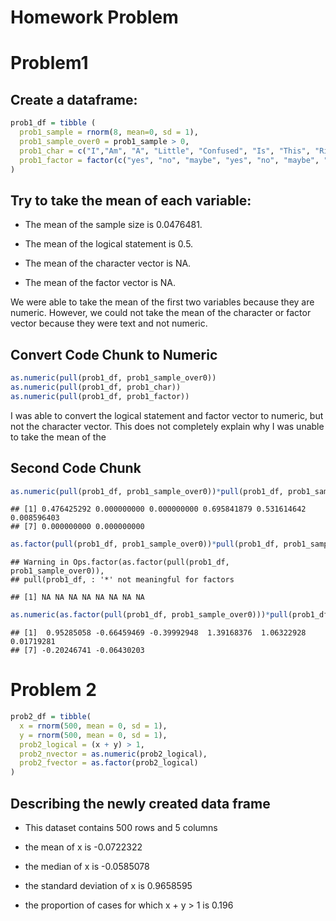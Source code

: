 Homework Problem
================

# Problem1

## Create a dataframe:

``` r
prob1_df = tibble (
  prob1_sample = rnorm(8, mean=0, sd = 1),
  prob1_sample_over0 = prob1_sample > 0,
  prob1_char = c("I","Am", "A", "Little", "Confused", "Is", "This", "Right"),
  prob1_factor = factor(c("yes", "no", "maybe", "yes", "no", "maybe", "yes", "no"))
)
```

## Try to take the mean of each variable:

  - The mean of the sample size is 0.0476481.

  - The mean of the logical statement is 0.5.

  - The mean of the character vector is NA.

  - The mean of the factor vector is NA.

We were able to take the mean of the first two variables because they
are numeric. However, we could not take the mean of the character or
factor vector because they were text and not numeric.

## Convert Code Chunk to Numeric

``` r
as.numeric(pull(prob1_df, prob1_sample_over0))
as.numeric(pull(prob1_df, prob1_char))
as.numeric(pull(prob1_df, prob1_factor))
```

I was able to convert the logical statement and factor vector to
numeric, but not the character vector. This does not completely explain
why I was unable to take the mean of
the

## Second Code Chunk

``` r
as.numeric(pull(prob1_df, prob1_sample_over0))*pull(prob1_df, prob1_sample)
```

    ## [1] 0.476425292 0.000000000 0.000000000 0.695841879 0.531614642 0.008596403
    ## [7] 0.000000000 0.000000000

``` r
as.factor(pull(prob1_df, prob1_sample_over0))*pull(prob1_df, prob1_sample)
```

    ## Warning in Ops.factor(as.factor(pull(prob1_df, prob1_sample_over0)),
    ## pull(prob1_df, : '*' not meaningful for factors

    ## [1] NA NA NA NA NA NA NA NA

``` r
as.numeric(as.factor(pull(prob1_df, prob1_sample_over0)))*pull(prob1_df, prob1_sample)
```

    ## [1]  0.95285058 -0.66459469 -0.39992948  1.39168376  1.06322928  0.01719281
    ## [7] -0.20246741 -0.06430203

# Problem 2

``` r
prob2_df = tibble(
  x = rnorm(500, mean = 0, sd = 1),
  y = rnorm(500, mean = 0, sd = 1),
  prob2_logical = (x + y) > 1,
  prob2_nvector = as.numeric(prob2_logical),
  prob2_fvector = as.factor(prob2_logical)
)
```

## Describing the newly created data frame

  - This dataset contains 500 rows and 5 columns

  - the mean of x is -0.0722322

  - the median of x is -0.0585078

  - the standard deviation of x is 0.9658595

  - the proportion of cases for which x + y \> 1 is 0.196
